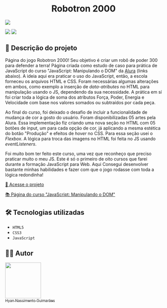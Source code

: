 <h1 align="center"> Robotron 2000 </h1>

![](https://github.com/hyanguimaraes/Robotron_2000/blob/main/img/Robotron_2000.gif?raw=true#vitrinedev)

![](https://img.shields.io/github/forks/hyanguimaraes/Robotron_2000?style=social) ![](https://img.shields.io/github/last-commit/hyanguimaraes/Robotron_2000?style=plastic)

📝 Descrição do projeto
---
Página do jogo Robotron 2000! Seu objetivo é criar um robô de poder 300 para defender a terra!
Página criada como estudo de caso para prática de JavaScript do curso "JavaScript: Manipulando o DOM" da [Alura](https://www.alura.com.br/) (links abaixo). A ideia aqui era praticar o uso do JavaScript, então, a escola forneceu os arquivos HTML e CSS. Foram necessárias algumas alterações em ambos, como exemplo a inserção de _data-atributes_ no HTML para manipulação usando o JS, dependendo da sua necessidade. A prática em sí foi criar toda a lógica de soma dos atributos Força, Poder, Energia e Velocidade com base nos valores somados ou subtraídos por cada peça.

Ao final do curso, foi deixado o desafio de incluir a funcionalidade de mudança de cor a gosto do usuário. Foram disponibilizadas 05 artes pela Alura. Essa implementação fiz criando uma nova seção no HTML com 05 botões de input, um para cada opção de cor, já aplicando a mesma estética do botão "Produção" e efeitos de _hover_ no CSS. Para essa seção usei o _Flexbox_. A lógica para troca das imagens no HTML foi feita no JS usando _eventListeners_.

Foi muito bom ter feito este curso, uma vez que reconheço que preciso praticar muito o meu JS. Este é só o primeiro de oito cursos que farei durante a formação JavaScript para Web. Aqui Consegui desenvolver bastante minhas habilidades e fazer com que o jogo rodasse com toda a lógica redondinha!

[🔗 Acesse o projeto](https://hyanguimaraes.github.io/Robotron_2000/)

[📚 Página do curso "JavaScript: Manipulando o DOM"](https://cursos.alura.com.br/course/javascript-manipulando-dom)

🛠️ Tecnologias utilizadas
---
- ``HTML5``
- ``CSS3``
- ``JavaScript``

✍🏻 Autor
---
 [<img src="https://avatars.githubusercontent.com/u/112709798?s=400&u=bf197a3880a44c701b3303e07c052a74cb8d96b1&v=4" width=115><br><sub>Hyan Nascimento Guimarães</sub>](https://github.com/hyanguimaraes)
